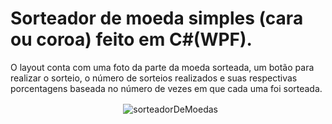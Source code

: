# Sorteador de moeda simples (cara ou coroa) feito em C#(WPF). 

O layout conta com uma foto da parte da moeda sorteada, um botão para realizar o sorteio, o número de sorteios realizados e suas respectivas porcentagens baseada no número de vezes em que cada uma foi sorteada.

ㅤㅤㅤㅤㅤㅤㅤㅤㅤㅤㅤㅤㅤㅤ![sorteadorDeMoedas](https://user-images.githubusercontent.com/73807067/195232503-8bf41459-93b5-4932-b528-07e3c28778a3.jpg)
